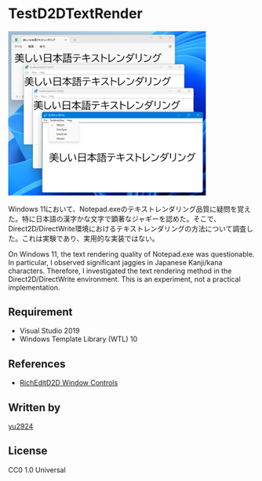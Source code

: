# TestD2DTextRender

<img src="media/screenshot.png" width="80%">

Windows 11において、Notepad.exeのテキストレンダリング品質に疑問を覚えた。特に日本語の漢字かな文字で顕著なジャギーを認めた。そこで、Direct2D/DirectWrite環境におけるテキストレンダリングの方法について調査した。これは実験であり、実用的な実装ではない。  

On Windows 11, the text rendering quality of Notepad.exe was questionable. In particular, I observed significant jaggies in Japanese Kanji/kana characters. Therefore, I investigated the text rendering method in the Direct2D/DirectWrite environment. This is an experiment, not a practical implementation.

## Requirement

* Visual Studio 2019
* Windows Template Library (WTL) 10

## References

* [RichEditD2D Window Controls](https://devblogs.microsoft.com/math-in-office/richeditd2d-window-controls/)

## Written by

[yu2924](https://twitter.com/yu2924)

## License

CC0 1.0 Universal
